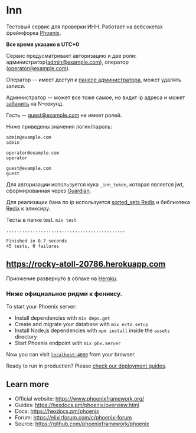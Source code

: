 # Inn

Тестовый сервис для проверки ИНН. Работает на вебсокетах фреймфорка [Phoenix](https://hexdocs.pm/phoenix/channels.html#content).

**Все время указано в UTC+0**

Сервис предусматривает авторизацию и две роли: администратор(admin@example.com), оператор (operator@example.com).

Оператор -- имеет доступ к [панеле администратора](https://rocky-atoll-20786.herokuapp.com/admin), может удалять записи.

Администратор -- может все тоже самое, но видит ip адреса и может [забанить](https://rocky-atoll-20786.herokuapp.com/admin/banned) на N-секунд.


Гость -- guest@example.com не имеет ролей.

Ниже приведены значения логин/пароль:
```
admin@example.com
admin

operator@example.com
operator

guest@example.com
guest
```

Для авторизации используется кука `_inn_token`, которая является jwt, сформированная через [Guardian](https://github.com/ueberauth/guardian).

Для реализации бана по ip используется [sorted_sets Redis](https://redis.io/commands#sorted_set) и библиотека [Redix](https://hexdocs.pm/redix/readme.html) к эликсиру.

Тесты в папке test. 
`mix test`

```shell
.............................................

Finished in 0.7 seconds
45 tests, 0 failures
```



## https://rocky-atoll-20786.herokuapp.com 

Приожение развернуто в облаке на [Heroku](https://www.heroku.com/).


### Ниже официальное ридми к фениксу.

To start your Phoenix server:

  * Install dependencies with `mix deps.get`
  * Create and migrate your database with `mix ecto.setup`
  * Install Node.js dependencies with `npm install` inside the `assets` directory
  * Start Phoenix endpoint with `mix phx.server`

Now you can visit [`localhost:4000`](http://localhost:4000) from your browser.

Ready to run in production? Please [check our deployment guides](https://hexdocs.pm/phoenix/deployment.html).

## Learn more

  * Official website: https://www.phoenixframework.org/
  * Guides: https://hexdocs.pm/phoenix/overview.html
  * Docs: https://hexdocs.pm/phoenix
  * Forum: https://elixirforum.com/c/phoenix-forum
  * Source: https://github.com/phoenixframework/phoenix
